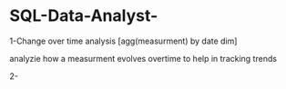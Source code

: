 # SQL-Data-Analyst-

1-Change over time analysis [agg(measurment) by date dim]

analyzie how a measurment evolves overtime
to help in tracking trends


2-
